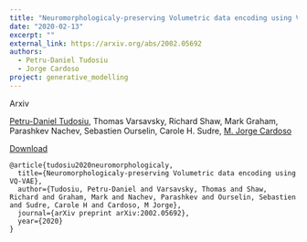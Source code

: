 ```yaml
---
title: "Neuromorphologicaly-preserving Volumetric data encoding using VQ-VAE"
date: "2020-02-13"
excerpt: ""
external_link: https://arxiv.org/abs/2002.05692
authors:
  - Petru-Daniel Tudosiu
  - Jorge Cardoso
project: generative_modelling
---
```


Arxiv

[Petru-Daniel Tudosiu](/people/daniel_tudosiu), Thomas Varsavsky, Richard Shaw, Mark Graham, Parashkev Nachev, Sebastien Ourselin, Carole H. Sudre, [M. Jorge Cardoso](/people/jorge_cardoso)

<a href="{{page.external_link}}" target="_blank"> Download </a>

```
@article{tudosiu2020neuromorphologicaly,
  title={Neuromorphologicaly-preserving Volumetric data encoding using VQ-VAE},
  author={Tudosiu, Petru-Daniel and Varsavsky, Thomas and Shaw, Richard and Graham, Mark and Nachev, Parashkev and Ourselin, Sebastien and Sudre, Carole H and Cardoso, M Jorge},
  journal={arXiv preprint arXiv:2002.05692},
  year={2020}
}
```
